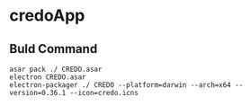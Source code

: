 # credoApp

## Buld Command
```
asar pack ./ CREDO.asar
electron CREDO.asar
electron-packager ./ CREDO --platform=darwin --arch=x64 --version=0.36.1 --icon=credo.icns
```